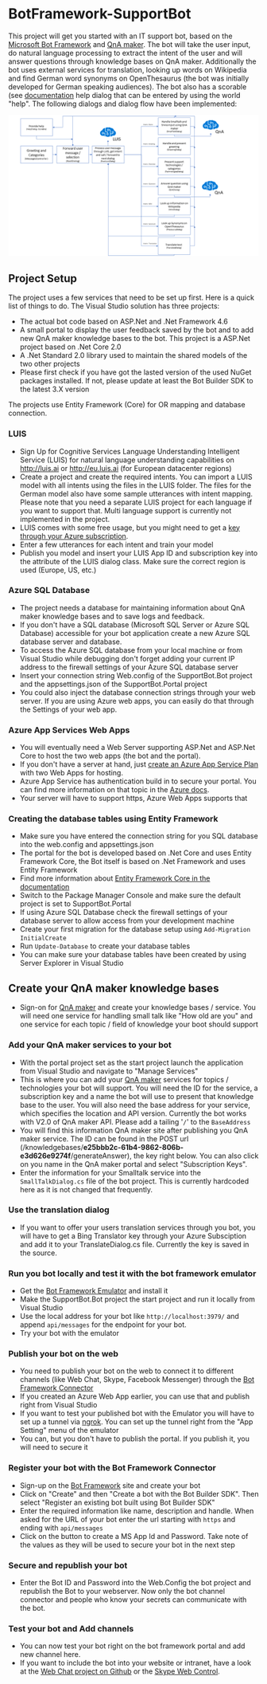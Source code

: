 # BotFramework-SupportBot
This project will get you started with an IT support bot, based on the [Microsoft Bot Framework](https://dev.botframework.com) and [QnA maker](https://qnamaker.ai/). The bot will take the user input, do natural language processing to extract the intent of the user and will answer questions through knowledge bases on QnA maker. Additionally the bot uses external services for translation, looking up words on Wikipedia and find German word synonyms on OpenThesaurus (the bot was initially developed for German speaking audiences). The bot also has a scorable (see [documentation](https://ankitbko.github.io/2017/03/human-handover-bot/) help dialog that can be entered by using the world "help". The following dialogs and dialog flow have been implemented:

![alt text](./ReferenceImages/DialogModel.png "Dialog Model")

## Project Setup

The project uses a few services that need to be set up first. Here is a quick list of things to do. The Visual Studio solution has three projects:
- The actual bot code based on ASP.Net and .Net Framework 4.6
- A small portal to display the user feedback saved by the bot and to add new QnA maker knowledge bases to the bot. This project is a ASP.Net project based on .Net Core 2.0
- A .Net Standard 2.0 library used to maintain the shared models of the two other projects
- Please first check if you have got the lasted version of the used NuGet packages installed. If not, please update at least the Bot Builder SDK to the latest 3.X version

The projects use Entity Framework (Core) for OR mapping and database connection.

### LUIS 
- Sign Up for Cognitive Services Language Understanding Intelligent Service (LUIS) for natural language understanding capabilities on http://luis.ai or http://eu.luis.ai (for European datacenter regions)
- Create a project and create the required intents. You can import a LUIS model with all intents using the files in the LUIS folder. The files for the German model also have some sample utterances with intent mapping. Please note that you need a separate LUIS project for each language if you want to support that. Multi language support is currently not implemented in the project.
- LUIS comes with some free usage, but you might need to get a [key through your Azure subscription](https://docs.microsoft.com/en-us/azure/cognitive-services/LUIS/AzureIbizaSubscription).
- Enter a few utterances for each intent and train your model
- Publish you model and insert your LUIS App ID and subscription key into the attribute of the LUIS dialog class. Make sure the correct region is used (Europe, US, etc.)

### Azure SQL Database
- The project needs a database for maintaining information about QnA maker knowledge bases and to save logs and feedback.
- If you don't have a SQL database (Microsoft SQL Server or Azure SQL Database) accessible for your bot application create a new Azure SQL database server and database.
- To access the Azure SQL database from your local machine or from Visual Studio while debugging don't forget adding your current IP address to the firewall settings of your Azure SQL database server
- Insert your connection string Web.config of the SupportBot.Bot project and the appsettings.json of the SupportBot.Portal project
- You could also inject the database connection strings through your web server. If you are using Azure web apps, you can easily do that through the Settings of your web app.

### Azure App Services Web Apps
- You will eventually need a Web Server supporting ASP.Net and ASP.Net Core to host the two web apps (the bot and the portal).
- If you don't have a server at hand, just [create an Azure App Service Plan](https://docs.microsoft.com/en-us/azure/app-service/app-service-web-get-started-dotnet) with two Web Apps for hosting.
- Azure App Service has authentication build in to secure your portal. You can find more information on that topic in the [Azure docs](https://docs.microsoft.com/en-us/azure/app-service/app-service-authentication-overview).
- Your server will have to support https, Azure Web Apps supports that

### Creating the database tables using Entity Framework
- Make sure you have entered the connection string for you SQL database into the web.config and appsettings.json
- The portal for the bot is developed based on .Net Core and uses Entity Framework Core, the Bot itself is based on .Net Framework and uses Entity Framework
- Find more information about [Entity Framework Core in the documentation](https://docs.microsoft.com/en-us/ef/core/get-started/aspnetcore/new-db)
- Switch to the Package Manager Console and make sure the default project is set to SupportBot.Portal
- If using Azure SQL Database check the firewall settings of your database server to allow access from your development machine
- Create your first migration for the database setup using ```Add-Migration InitialCreate```
- Run ```Update-Database``` to create your database tables
- You can make sure your database tables have been created by using Server Explorer in Visual Studio
## Create your QnA maker knowledge bases
- Sign-on for [QnA maker](https://qnamaker.ai/) and create your knowledge bases / service. You will need one service for handling small talk like "How old are you" and one service for each topic / field of knowledge your boot should support
### Add your QnA maker services to your bot
- With the portal project set as the start project launch the application from Visual Studio and navigate to "Manage Services"
- This is where you can add your [QnA maker](https://qnamaker.ai/) services for topics / technologies your bot will support. You will need the ID for the service, a subscription key and a name the bot will use to present that knowledge base to the user. You will also need the base address for your service, which specifies the location and API version. Currently the bot works with V2.0 of QnA maker API. Please add a tailing '```/```' to the ```BaseAddress```
- You will find this information QnA maker site after publishing you QnA maker service. The ID can be found in the POST url (/knowledgebases/**e25bbb2c-61b4-9862-806b-e3d626e9274f**/generateAnswer), the key right below. You can also click on you name in the QnA maker portal and select "Subscription Keys".
- Enter the information for your Smalltalk service into the ```SmallTalkDialog.cs``` file of the bot project. This is currently hardcoded here as it is not changed that frequently.

### Use the translation dialog
- If you want to offer your users translation services through you bot, you will have to get a Bing Translator key through your Azure Subsciption and add it to your TranslateDialog.cs file. Currently the key is saved in the source.

### Run you bot locally and test it with the bot framework emulator
- Get the [Bot Framework Emulator](https://github.com/Microsoft/BotFramework-Emulator) and install it
- Make the SupportBot.Bot project the start project and run it locally from Visual Studio
- Use the local address for your bot like ```http://localhost:3979/``` and append ```api/messages``` for the endpoint for your bot. 
- Try your bot with the emulator

### Publish your bot on the web
- You need to publish your bot on the web to connect it to different channels (like Web Chat, Skype, Facebook Messenger) through the [Bot Framework Connector](https://dev.botframework.com)
- If you created an Azure Web App earlier, you can use that and publish right from Visual Studio
- If you want to test your published bot with the Emulator you will have to set up a tunnel via [ngrok](https://ngrok.com/). You can set up the tunnel right from the "App Setting" menu of the emulator 
- You can, but you don't have to publish the portal. If you publish it, you will need to secure it

### Register your bot with the Bot Framework Connector
- Sign-up on the [Bot Framework](https://dev.botframework.com) site and create your bot
- Click on "Create" and then "Create a bot with the Bot Builder SDK". Then select "Register an existing bot built using Bot Builder SDK"
- Enter the required information like name, description and handle. When asked for the URL of your bot enter the url starting with ```https``` and ending with ```api/messages```
- Click on the button to create a MS App Id and Password. Take note of the values as they will be used to secure your bot in the next step

### Secure and republish your bot
- Enter the Bot ID and Password into the Web.Config the bot project and republish the Bot to your webserver. Now only the bot channel connector and people who know your secrets can communicate with the bot.

### Test your bot and Add channels
- You can now test your bot right on the bot framework portal and  add new channel here.
- If you want to include the bot into your website or intranet, have a look at the [Web Chat project on Github](https://github.com/Microsoft/BotFramework-WebChat) or the [Skype Web Control](https://dev.skype.com/webcontrol).














